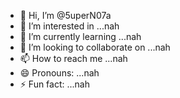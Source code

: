 - 👋 Hi, I’m @5uperN07a
- 👀 I’m interested in ...nah
- 🌱 I’m currently learning ...nah
- 💞️ I’m looking to collaborate on ...nah
- 📫 How to reach me ...nah
- 😄 Pronouns: ...nah
- ⚡ Fun fact: ...nah

<!---
5uperN07a/5uperN07a is a ✨ special ✨ repository because its `README.md` (this file) appears on your GitHub profile.
You can click the Preview link to take a look at your changes.
--->
